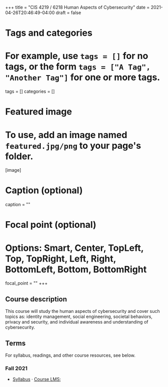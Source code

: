 +++
title = "CIS 4219 / 6218 Human Aspects of Cybersecurity"
date = 2021-04-26T20:46:49-04:00
draft = false

# Tags and categories
# For example, use `tags = []` for no tags, or the form `tags = ["A Tag", "Another Tag"]` for one or more tags.
tags = []
categories = []

# Featured image
# To use, add an image named `featured.jpg/png` to your page's folder. 
[image]
  # Caption (optional)
  caption = ""

  # Focal point (optional)
  # Options: Smart, Center, TopLeft, Top, TopRight, Left, Right, BottomLeft, Bottom, BottomRight
  focal_point = ""
+++

## Course description

This course will study the human aspects of cybersecurity and cover such topics as: identity management, social engineering, societal behaviors, privacy and security, and individual awareness and understanding of cybersecurity.

## Terms

For syllabus, readings, and other course resources, see below.

### Fall 2021

- [Syllabus](../../docs/syllabi/Syllabus-CIS4219-6218-Ciampaglia-F21.pdf) &middot; [Course LMS](https://usflearn.instructure.com/courses/1611714);

